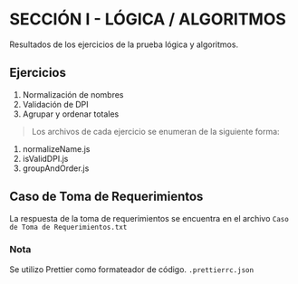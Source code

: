 # SECCIÓN I - LÓGICA / ALGORITMOS

Resultados de los ejercicios de la prueba lógica y algoritmos.

## Ejercicios

1. Normalización de nombres
2. Validación de DPI
3. Agrupar y ordenar totales

> Los archivos de cada ejercicio se enumeran de la siguiente forma:

1. normalizeName.js
2. isValidDPI.js
3. groupAndOrder.js

## Caso de Toma de Requerimientos

La respuesta de la toma de requerimientos se encuentra en el archivo `Caso de Toma de Requerimientos.txt`

### Nota

Se utilizo Prettier como formateador de código. `.prettierrc.json`

